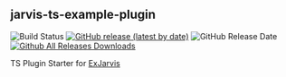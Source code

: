 ## jarvis-ts-example-plugin

![Build Status](https://github.com/ExJarvis/jarvis-ts-example-plugin/workflows/Build/badge.svg)
[![GitHub release (latest by date)](https://img.shields.io/github/v/release/ExJarvis/jarvis-ts-example-plugin?include_prereleases)](https://github.com/ExJarvis/jarvis-ts-example-plugin/releases)
![GitHub Release Date](https://img.shields.io/github/release-date-pre/ExJarvis/jarvis-ts-example-plugin?nclude_prereleases)
[![Github All Releases Downloads](https://img.shields.io/github/downloads/ExJarvis/jarvis-ts-example-plugin/total.svg)](https://github.com/ExJarvis/jarvis-ts-example-plugin/releases)

TS Plugin Starter for [ExJarvis](https://github.com/ExJarvis/ExJarvis)
